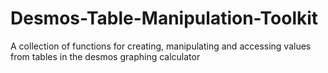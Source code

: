 # Desmos-Table-Manipulation-Toolkit
A collection of functions for creating, manipulating and accessing values from tables in the desmos graphing calculator
